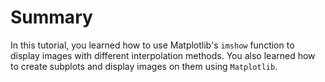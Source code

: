 # Summary

In this tutorial, you learned how to use Matplotlib's `imshow` function to display images with different interpolation methods. You also learned how to create subplots and display images on them using `Matplotlib`.
